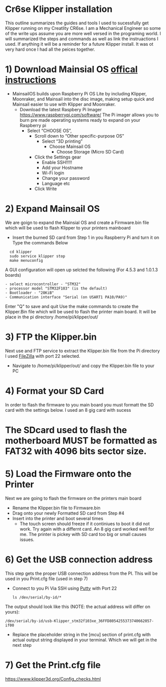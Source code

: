 # Cr6se Klipper installation
This outline summarizes the guides and tools I used to sucessfully get Klipper running on my Creatlity CR6se. I am a Mechanical Engineer so some of the write ups
assume you are more well versed in the programing world. I will summarized the steps and commands as well as link the instruactions I used. If anything it will be 
a reminder for a future Klipper install. It was ot very hard once I had all the peices together. 

# 1) Download Mainsial OS [offical instructions](https://docs.mainsail.xyz/setup/mainsailos/pi-imager)
  - MainsailOS builds upon Raspberry Pi OS Lite by including Klipper, Moonraker, 
     and Mainsail into the disc image, making setup quick and Mainsail easier to use with Klipper and Moonraker.
     - Download the latest Raspbery Pi Imager https://www.raspberrypi.com/software/
        The Pi imager allows you to burn pre made operating systems ready to expand on your Raspberry pi
        - Select “CHOOSE OS”, 
          - Scroll down to “Other specific-purpose OS”
            - Select “3D printing”
              - Choose Mainsail OS
                - Choose Storage (Micro SD Card)
          - Click the Settings gear
            - Enable SSH!!!!!
            - Add your Hostname
            - Wi-Fi login
            - Change your password
            - Language etc
          - Click Write
 # 2) Expand Mainsail OS
   We are goign to expand the Mainsial OS and create a Firmware.bin file which will be 
   used to flash Klipper to your printers mainboard
  - Insert the burned SD card from Step 1 in you Raspberry Pi and turn it on
  Type the commands Below
  
  ``` 
    cd klipper
    sudo service klipper stop
    make menuconfig 
  ```  
       
A GUI configuration will open up selcted the following (For 4.5.3 and 1.0.1.3 boards)    

    - select microcontroller - "STM32"
    - processor model "STM32F103" (is the default)
    - Bootloader - "28KiB"
    - Communication interface "Serial (on USART1 PA10/PA9)"
   Enter "Q" to save and quit
   Use the make commands to create the Klipper.Bin file which will be used to flash the printer main board. It will be place in the pi directory /home/pi/klipper/out/
  
# 3) FTP the Klipper.bin
Next use and FTP service to extract the Klipper.bin file from the Pi directory 
I used [FileZilla](https://filezilla-project.org/) with port 22 selected.
  - Navigate to /home/pi/klipper/out/ and copy the Klipper.bin file to your PC

# 4) Format your SD Card 
In order to flash the firmware to you main board you must formatt the SD card with the settings below. I used an 8 gig card with sucess

#  The SDcard used to flash the motherboard MUST be formatted as FAT32 with 4096 bits sector size.

# 5) Load the Firmware onto the Printer
Next we are going to flash the firmware on the printers main board
  - Rename the Klipper.bin file to Firmware.bin
  - Drag onto your newly Formatted SD card from Step #4
  - Insert into the printer and boot several times
    - The touch screen should freeze if it continiues to boot it did not work. Try again with a         differnt card. An 8 gig card worked well for me. The printer is pickey with SD card too           big or small causes issues. 

# 6) Get the USB connection address
This step gets the proper USB connection address from the PI. This will be used in you Print.cfg file (used in step 7) 

 - Connect to you Pi Via SSH using [Putty](https://putty.org/) with Port 22

   ```
   ls /dev/serial/by-id/*
   ```

The output should look like this (NOTE: the actual address will differ on yours):

   ```
   /dev/serial/by-id/usb-Klipper_stm32f103xe_36FFD8054255373740662057-if00
   ```
   
- Replace the placeholder string in the [mcu] section of print.cfg with actual output string displayed in your terminal. Which we will get in the next step

# 7) Get the Print.cfg file

https://www.klipper3d.org/Config_checks.html

   

     
 
  
